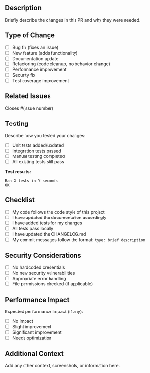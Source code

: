 ## Description

Briefly describe the changes in this PR and why they were needed.

## Type of Change

- [ ] Bug fix (fixes an issue)
- [ ] New feature (adds functionality)
- [ ] Documentation update
- [ ] Refactoring (code cleanup, no behavior change)
- [ ] Performance improvement
- [ ] Security fix
- [ ] Test coverage improvement

## Related Issues

Closes #(issue number)

## Testing

Describe how you tested your changes:

- [ ] Unit tests added/updated
- [ ] Integration tests passed
- [ ] Manual testing completed
- [ ] All existing tests still pass

**Test results:**

```
Ran X tests in Y seconds
OK
```

## Checklist

- [ ] My code follows the code style of this project
- [ ] I have updated the documentation accordingly
- [ ] I have added tests for my changes
- [ ] All tests pass locally
- [ ] I have updated the CHANGELOG.md
- [ ] My commit messages follow the format: `type: brief description`

## Security Considerations

- [ ] No hardcoded credentials
- [ ] No new security vulnerabilities
- [ ] Appropriate error handling
- [ ] File permissions checked (if applicable)

## Performance Impact

Expected performance impact (if any):

- [ ] No impact
- [ ] Slight improvement
- [ ] Significant improvement
- [ ] Needs optimization

## Additional Context

Add any other context, screenshots, or information here.
